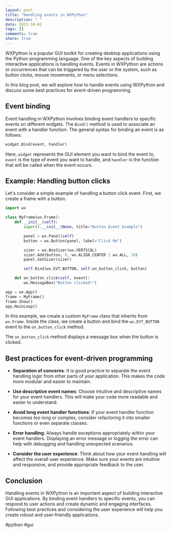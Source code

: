```yaml
---
layout: post
title: "Handling events in WXPython"
description: " "
date: 2023-10-01
tags: []
comments: true
share: true
---
```


WXPython is a popular GUI toolkit for creating desktop applications using the Python programming language. One of the key aspects of building interactive applications is handling events. Events in WXPython are actions or occurrences that can be triggered by the user or the system, such as button clicks, mouse movements, or menu selections. 

In this blog post, we will explore how to handle events using WXPython and discuss some best practices for event-driven programming.

## Event binding

Event handling in WXPython involves binding event handlers to specific events on different widgets. The `Bind()` method is used to associate an event with a handler function. The general syntax for binding an event is as follows:

```python
widget.Bind(event, handler)
```

Here, `widget` represents the GUI element you want to bind the event to, `event` is the type of event you want to handle, and `handler` is the function that will be called when the event occurs.

## Example: Handling button clicks

Let's consider a simple example of handling a button click event. First, we create a frame with a button:

```python
import wx

class MyFrame(wx.Frame):
    def __init__(self):
        super().__init__(None, title="Button Event Example")

        panel = wx.Panel(self)
        button = wx.Button(panel, label="Click Me")

        sizer = wx.BoxSizer(wx.VERTICAL)
        sizer.Add(button, 0, wx.ALIGN_CENTER | wx.ALL, 10)
        panel.SetSizer(sizer)

        self.Bind(wx.EVT_BUTTON, self.on_button_click, button)

    def on_button_click(self, event):
        wx.MessageBox("Button clicked!")

app = wx.App()
frame = MyFrame()
frame.Show()
app.MainLoop()
```

In this example, we create a custom `MyFrame` class that inherits from `wx.Frame`. Inside the class, we create a button and bind the `wx.EVT_BUTTON` event to the `on_button_click` method.

The `on_button_click` method displays a message box when the button is clicked.

## Best practices for event-driven programming

- **Separation of concerns**: It is good practice to separate the event handling logic from other parts of your application. This makes the code more modular and easier to maintain.

- **Use descriptive event names**: Choose intuitive and descriptive names for your event handlers. This will make your code more readable and easier to understand.

- **Avoid long event handler functions**: If your event handler function becomes too long or complex, consider refactoring it into smaller functions or even separate classes.

- **Error handling**: Always handle exceptions appropriately within your event handlers. Displaying an error message or logging the error can help with debugging and handling unexpected scenarios.

- **Consider the user experience**: Think about how your event handling will affect the overall user experience. Make sure your events are intuitive and responsive, and provide appropriate feedback to the user.

## Conclusion

Handling events in WXPython is an important aspect of building interactive GUI applications. By binding event handlers to specific events, you can respond to user actions and create dynamic and engaging interfaces. Following best practices and considering the user experience will help you create robust and user-friendly applications.

#python #gui